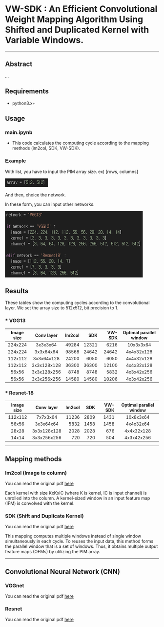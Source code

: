 # VW-SDK : An Efficient Convolutional Weight Mapping Algorithm Using Shifted and Duplicated Kernel with Variable Windows.
---
## Abstract
...
<!-- In processing-in-memory (PIM) architectures forconvolutional neural network (CNN) inference, the mappingscheme of the CNN weights to the PIM array decides the numberof computing cycles, which determines the computational latencyand energy. A recent study proposed shifted and duplicatedkernel (SDK) mapping that reuses the input feature mapswith a unit of a parallel window, which is convolved withduplicated kernels to obtain multiple output elements in parallel.However, the existing SDK-based mapping algorithm does notalways provide optimal mapping because it maps a square-shaped parallel window having the entire channels at one cycle.In this paper, we introduce a novel mapping algorithm calledvariable-window SDK (VW-SDK), which adaptively determinesthe shape of the parallel window that leads to the minimumcomputing cycles for a given convolutional layer and PIM array.By allowing rectangular-shaped windows with partial channels,VW-SDK better utilizes PIM array, thereby reducing the numberof inference cycles. The simulation with a 512×512 PIM arrayand Resnet-18 shows that VW-SDK improves the computingspeed by 2.78×compared to the existing SDK algorithm. -->

## Requirements
+ python3.x+

## Usage

### main.ipynb
* This code calculates the computing cycle according to the mapping methods (im2col, SDK, VW-SDK).

### Example
With list, you have to input the PIM array size.
ex) [rows, columns]

![](./array.PNG)

And then, choice the network.

In these form, you can input other networks. 

![](./network.PNG)

## Results
These tables show the computing cycles according to the convolutional layer.
We set the array size to 512x512, bit precision to 1.

### * VGG13

| **Image size** | **Conv layer** | **Im2col** | **SDK** | **VW-SDK** | **Optimal parallel window** |
|:---:|:---:|---:|---:|---:|:---:|
| 224x224 | 3x3x3x64 | 49284 | 12321 | 6216 | 10x3x3x64 |
| 224x224 | 3x3x64x64 | 98568 | 24642 | 24642 | 4x4x32x128 |
| 112x112 | 3x3x64x128 | 24200 | 6050 | 6050 | 4x4x32x128 |
| 112x112 | 3x3x128x128 | 36300 | 36300 | 12100 | 4x4x32x128 |
| 56x56 | 3x3x128x256 | 8748 | 8748 | 5832 | 4x3x42x256 |
| 56x56 | 3x3x256x256 | 14580 | 14580 | 10206 | 4x3x42x256 |


### * Resnet-18

| **Image size** | **Conv layer** | **Im2col** | **SDK** | **VW-SDK** | **Optimal parallel window** |
|:---:|:---:|---:|---:|---:|:---:|
| 112x112 | 7x7x3x64 | 11236 | 2809 | 1431 | 10x8x3x64 |
| 56x56 | 3x3x64x64 | 5832 | 1458 | 1458 | 4x4x32x64 |
| 28x28 | 3x3x128x128 | 2028 | 2028 | 676 | 4x4x32x128 |
| 14x14 | 3x3x256x256 | 720 | 720 | 504 | 4x3x42x256 |
---
## Mapping methods

### Im2col (Image to column)
You can read the original pdf [here](https://dl.acm.org/doi/10.1145/2964284.2967243)

Each kernel with size KxKxIC (where K is kernel, IC is input channel) is unrolled into the column. A kernel-sized window in an input feature map (IFM) is convolved with the kernel.


### SDK (Shift and Duplicate Kernel)
You can read the original pdf [here](https://ieeexplore.ieee.org/document/9104658)

This mapping computes multiple windows instead of single window simultaneously in each cycle. To reuses the input data, this method forms the parallel window that is a set of windows. Thus, it obtains multiple output feature maps (OFMs) by utilizing the PIM array.

---
## Convolutional Neural Network (CNN)
### VGGnet
You can read the original pdf [here](https://arxiv.org/abs/1409.1556)


### Resnet
You can read the original pdf [here](https://ieeexplore.ieee.org/document/8246704)


